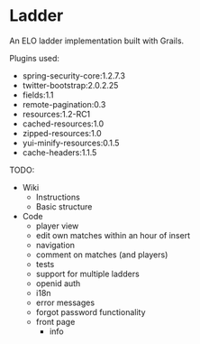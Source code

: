 Ladder
======

An ELO ladder implementation built with Grails.

Plugins used:
- spring-security-core:1.2.7.3
- twitter-bootstrap:2.0.2.25
- fields:1.1
- remote-pagination:0.3
- resources:1.2-RC1
- cached-resources:1.0
- zipped-resources:1.0
- yui-minify-resources:0.1.5
- cache-headers:1.1.5


TODO:
- Wiki
  - Instructions
  - Basic structure
- Code
  - player view
  - edit own matches within an hour of insert
  - navigation
  - comment on matches (and players)
  - tests
  - support for multiple ladders
  - openid auth
  - i18n
  - error messages
  - forgot password functionality
  - front page
     - info
